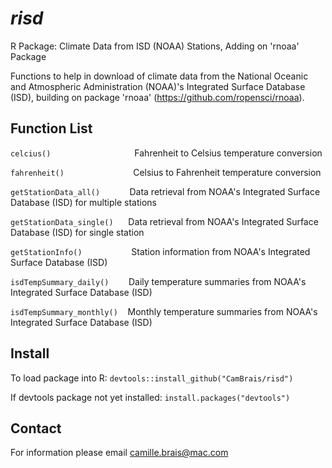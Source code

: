# *risd*
R Package: Climate Data from ISD (NOAA) Stations, Adding on 'rnoaa' Package

Functions to help in download of climate data from the National Oceanic and Atmospheric Administration (NOAA)'s Integrated Surface Database (ISD), building on package 'rnoaa' (https://github.com/ropensci/rnoaa).

## Function List
`celcius()`                                  Fahrenheit to Celsius temperature conversion

`fahrenheit()`                            Celsius to Fahrenheit temperature conversion

`getStationData_all()`            Data retrieval from NOAA's Integrated Surface Database (ISD) for multiple stations

`getStationData_single()`      Data retrieval from NOAA's Integrated Surface Database (ISD) for single station

`getStationInfo()`                    Station information from NOAA's Integrated Surface Database (ISD)

`isdTempSummary_daily()`        Daily temperature summaries from NOAA's Integrated Surface Database (ISD)

`isdTempSummary_monthly()`    Monthly temperature summaries from NOAA's Integrated Surface Database (ISD)

## Install
To load package into R: `devtools::install_github("CamBrais/risd")`

If devtools package not yet installed: `install.packages("devtools")`

## Contact
For information please email camille.brais@mac.com

